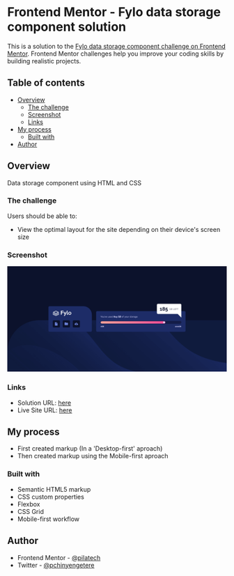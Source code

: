 # Frontend Mentor - Fylo data storage component solution

This is a solution to the [Fylo data storage component challenge on Frontend Mentor](https://www.frontendmentor.io/challenges/fylo-data-storage-component-1dZPRbV5n). Frontend Mentor challenges help you improve your coding skills by building realistic projects. 

## Table of contents

- [Overview](#overview)
  - [The challenge](#the-challenge)
  - [Screenshot](#screenshot)
  - [Links](#links)
- [My process](#my-process)
  - [Built with](#built-with)
- [Author](#author)

## Overview

Data storage component using HTML and CSS

### The challenge

Users should be able to:

- View the optimal layout for the site depending on their device's screen size

### Screenshot

![](./screenshot.png)

### Links

- Solution URL: [here](https://github.com/pilatech/fylo-data-storage-component)
- Live Site URL: [here](https://your-live-site-url.com)

## My process

- First created markup (In a 'Desktop-first' aproach)
- Then created markup using the Mobile-first aproach

### Built with

- Semantic HTML5 markup
- CSS custom properties
- Flexbox
- CSS Grid
- Mobile-first workflow

## Author

- Frontend Mentor - [@pilatech](https://www.frontendmentor.io/profile/pilatech)
- Twitter - [@pchinyengetere](https://www.twitter.com/pchinyengetere)
